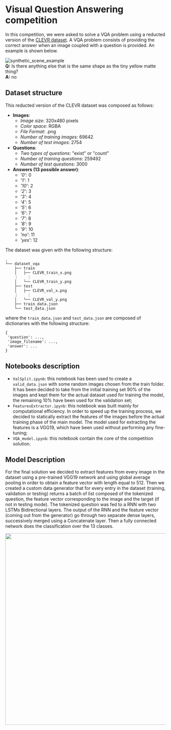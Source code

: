 # Visual Question Answering competition 
In this competition, we were asked to solve a VQA problem using a reducted version of the [CLEVR dataset](https://cs.stanford.edu/people/jcjohns/clevr/). A VQA problem consists of providing the correct answer when an image coupled with a question is provided. An example is shown below.

![synthetic_scene_example](https://user-images.githubusercontent.com/19633559/109695609-654b3e80-7b8c-11eb-9e0c-8693f846b827.png) </br>
**Q:** Is there anything else that is the same shape as the tiny yellow matte thing? </br>
**A:** no

## Dataset structure
This reducted version of the CLEVR dataset was composed as follows:
* **Images**:
  * *Image size*: 320x480 pixels
  * *Color space*: RGBA
  * *File Format*: .png
  * *Number of training images*: 69642
  * *Number of test images*: 2754
* **Questions**:
  * *Two types of questions*: "exist" or "count"
  * *Number of training questions*: 259492
  * *Number of test questions*: 3000
* **Answers (13 possible answer)**:
  * *'0'*: 0
  * *'1'*: 1
  * *'10'*: 2
  * *'2'*: 3
  * *'3'*: 4
  * *'4'*: 5
  * *'5'*: 6
  * *'6'*: 7
  * *'7'*: 8
  * *'8'*: 9
  * *'9'*: 10
  * *'no'*: 11
  * *'yes'*: 12

The dataset was given with the following structure:

```
.
└── dataset_vqa
    ├── train
    │   ├── CLEVR_train_x.png
    ⋮    ⋮
    │   └── CLEVR_train_y.png
    ├── test
    │   ├── CLEVR_val_x.png
    ⋮    ⋮
    │   └── CLEVR_val_y.png
    ├── train_data.json
    └── test_data.json
```
where the `train_data.json` and `test_data.json` are composed of dictionaries with the following structure:

```
{
 'question': ...,
 'image_filename': ..., 
 'answer': ...
}
```

## Notebooks description
* `ValSplit.ipynb`: this notebook has been used to create a `valid_data.json` with some random images chosen from the train folder. It has been decided to take from the initial training set 90% of the images and kept them for the actual dataset used for training the model, the remaining 10% have been used for the validation set;
* `FeaturesExtractor.ipynb`: this notebook was built mainly for computational efficiency. In order to speed up the training process, we decided to statically extract the features of the images before the actual training phase of the main model. The model used for extracting the features is a VGG19, which have been used without performing any fine-tuning;
* `VQA_model.ipynb`: this notebook contain the core of the competition solution.

## Model Description
For the final solution we decided to extract features from every image in the dataset using a pre-trained VGG19 network and using global average pooling in order to obtain a feature vector with length equal to 512. Then we created a custom data generator that for every entry in the dataset (training, validation or testing) returns a batch of list composed of the tokenized question, the feature vector corresponding to the image and the target (if not in testing mode). The tokenized question was fed to a RNN with two LSTMs Bidirectional layers. The output of the RNN and the feature vector (coming out from the generator) go through two separate dense layers, successively merged using a Concatenate layer. Then a fully connected network does the classification over the 13 classes.

<img src="https://user-images.githubusercontent.com/19633559/109686321-742cf380-7b82-11eb-91b3-ffaacb326df7.jpg" width=600>



